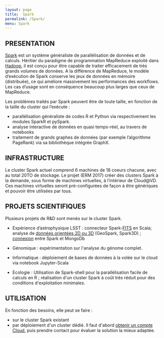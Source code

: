 ```yaml
---
layout: page
title:  Spark
permalink: /Spark/
menu: Spark
---
```


## PRESENTATION

[Spark](http://spark.apache.org) est un système généraliste de parallélisation de données et de calculs.
 Héritier du paradigme de programmation MapReduce exploité dans [Hadoop](http://hadoop.apache.org), il est conçu pour être capable de traiter efficacement de très grands volumes de données.
A la différence de MapReduce, le  modèle d’exécution 
de Spark conserve les jeux de données en mémoire (distribuée), ce qui améliore massivement les performances des workflows. 
Les cas d’usage sont en conséquence beaucoup plus larges que ceux de MapReduce.

Les problèmes traités par Spark peuvent être de toute taille, en fonction de la taille du cluster qui l’exécute :

* parallélisation généraliste de codes R et Python via respectivement les modules SparkR et pySpark. 
* analyse interactive de données en quasi temps-réel, au travers de notebooks
* traitement de grands graphes de données (par exemple l’algorithme PageRank) via sa bibliothèque intégrée GraphX.

## INFRASTRUCTURE
Le cluster Spark actuel comprend 6 machines de 18 coeurs chacune, avec au total 20TO de stockage. Le projet (ERM 2017) créer des clusters Spark à la demande, 
sous forme de machines virtuelles, à l’intérieur de Cloud@VD. Ces machines
virtuelles seront pré-configurées de façon à être génériques et pouvoir être 
utilisées par tous.

## PROJETS SCIENTIFIQUES
Plusieurs projets de R&D sont menés sur le cluster Spark.

* Expérience d’astrophysique LSST :
connecteur Spark-[FITS](https://fits.gsfc.nasa.gov) en Scala; analyse de 
[données orientées 2D ou 3D](http://geospark.datasyslab.org/) (GeoSpark, Spark3D)
; [connexion](https://www.mongodb.com/products/spark-connector) entre Spark et 
MongoDb

* Génomique : expérimentation sur l'analyse du génome complet.

* Informatique : déploiement de bases de données à la volée sur le
cloud via notebook Jupyter-Scala

* Ecologie : Utilisation de Spark-shell pour la parallélisation facile 
de calculs en R ; réalisation d'un cluster Spark à coût très réduit pour des conditions d'exploitation minimales.

## UTILISATION
En fonction des besoins, elle peut se faire :
* sur le cluster Spark existant
* par déploiement d'un cluster dédié.
Il faut d'abord [obtenir un compte Cloud](/Cloud), puis prendre contact pour évaluer la solution la mieux adaptée. 

